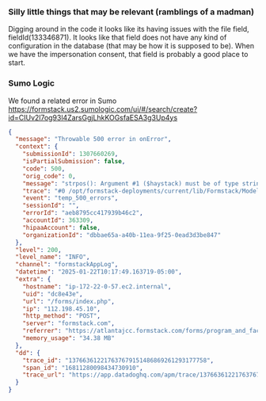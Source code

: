 ### Silly little things that may be relevant (ramblings of a madman)

Digging around in the code it looks like its having issues with the file field, fieldId(133346871).
It looks like that field does not have any kind of configuration in the database (that may be how it is supposed to be).
When we have the impersonation consent, that field is probably a good place to start.

### Sumo Logic

We found a related error in Sumo
https://formstack.us2.sumologic.com/ui/#/search/create?id=CIUv2l7og93l4ZarsGgjLhkKOGsfaESA3g3Up4ys

```json
{
  "message": "Throwable 500 error in onError",
  "context": {
    "submissionId": 1307660269,
    "isPartialSubmission": false,
    "code": 500,
    "orig_code": 0,
    "message": "strpos(): Argument #1 ($haystack) must be of type string, array given",
    "trace": "#0 /opt/formstack-deployments/current/lib/Formstack/Model/SubmitAction/Salesforce.php(1963): strpos(Array, 'https://s3.amaz...')\n#1 /opt/formstack-deployments/current/lib/Formstack/Model/SubmitAction/Salesforce.php(1613): Formstack\\Model\\SubmitAction\\Salesforce->isUrlInAmazon(Array)\n#2 /opt/formstack-deployments/current/lib/Formstack/Model/SubmitAction/Salesforce.php(1398): Formstack\\Model\\SubmitAction\\Salesforce->getValueForValueTypeField(Array, Array, Object(stdClass), NULL, Object(stdClass))\n#3 /opt/formstack-deployments/current/lib/Formstack/Model/SubmitAction/Salesforce.php(801): Formstack\\Model\\SubmitAction\\Salesforce->getObjectsAndLinks(Array, Array, Array)\n#4 /opt/formstack-deployments/current/lib/Formstack/Service/SharedSubmitActionService.php(185): Formstack\\Model\\SubmitAction\\Salesforce->run(Object(Formstack\\Model\\Form), Array, Array, 1307660269, false, Array, NULL)\n#5 /opt/formstack-deployments/current/lib/Formstack/Controller/PublicFormController.php(2020): Formstack\\Service\\SharedSubmitActionService->runPredefinedSubmitActions(Object(Formstack\\Model\\Form), Array, Array, Array, 1307660269)\n#6 /opt/formstack-deployments/current/lib/Formstack/Controller/PublicFormController.php(471): Formstack\\Controller\\PublicFormController->runBlockingIntegrations(Object(Formstack\\Model\\Form), Array, Array, Array, 1307660269)\n#7 [internal function]: Formstack\\Controller\\PublicFormController->submitAction()\n#8 /opt/formstack-deployments/current/lib/Framework/Application.php(589): ReflectionMethod->invokeArgs(Object(Formstack\\Controller\\PublicFormController), Array)\n#9 /opt/formstack-deployments/current/lib/Framework/Application.php(417): Framework\\Application->route()\n#10 /opt/formstack-deployments/current/www/forms/index.php(9): Framework\\Application->run()\n#11 {main}",
    "event": "temp_500_errors",
    "sessionId": "",
    "errorId": "aeb8795cc417939b46c2",
    "accountId": 363309,
    "hipaaAccount": false,
    "organizationId": "dbbae65a-a40b-11ea-9f25-0ead3d3be847"
  },
  "level": 200,
  "level_name": "INFO",
  "channel": "formstackAppLog",
  "datetime": "2025-01-22T10:17:49.163719-05:00",
  "extra": {
    "hostname": "ip-172-22-0-57.ec2.internal",
    "uid": "dc8e43e",
    "url": "/forms/index.php",
    "ip": "112.198.45.10",
    "http_method": "POST",
    "server": "formstack.com",
    "referrer": "https://atlantajcc.formstack.com/forms/program_and_facility_request",
    "memory_usage": "34.38 MB"
  },
  "dd": {
    "trace_id": "137663612217637679151486869261293177758",
    "span_id": "16811280098434730910",
    "trace_url": "https://app.datadoghq.com/apm/trace/137663612217637679151486869261293177758"
  }
}
```
